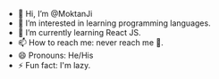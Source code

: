 - 👋 Hi, I’m @MoktanJi
- 👀 I’m interested in learning programming languages.
- 🌱 I’m currently learning React JS.
- 📫 How to reach me: never reach me 🤣.
- 😄 Pronouns: He/His
- ⚡ Fun fact: I'm lazy.

<!---
MoktanJi/MoktanJi is a ✨ special ✨ repository because its `README.md` (this file) appears on your GitHub profile.
You can click the Preview link to take a look at your changes.
--->
